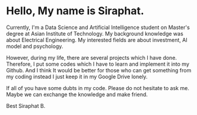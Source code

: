 # Hello, My name is Siraphat. 

  Currently, I'm a Data Science and Artificial Intelligence student on Master's degree at Asian Institute of Technology.
  My background knowledge was about Electrical Engineering. My interested fields are about investment, AI model and psychology.
  
  
  
  However, during my life, there are several projects which I have done. Therefore, I put some codes which I have to learn and implement it into my Github. 
  And I think It would be better for those who can get something from my coding instead I just keep it in my Google Drive lonely.
 
 
 
  If all of you have some dubts in my code. Please do not hesitate to ask me. Maybe we can exchange the knowledge and make friend.
  
  
  
  



  Best
  Siraphat B.
